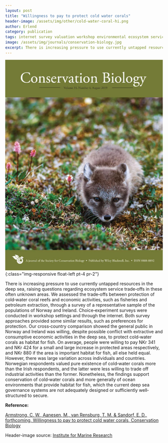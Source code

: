 ```yaml
---
layout: post
title: "Willingness to pay to protect cold water corals"
header-image: /assets/img/other/cold-water-coral-hi.png
author: Erlend
category: publication
tags: internet survey valuation workshop environmental ecosystem services cold water coral consequentiality
image: /assets/img/journals/conservation-biology.jpg
excerpt: There is increasing pressure to use currently untapped resources in the deep sea, raising questions regarding ecosystem service trade‐offs in these often unknown areas.
---
```


![Conservation Biology](/assets/img/journals/conservation-biology.jpg){:class="img-responsive float-left pt-4 pr-2"}

There is increasing pressure to use currently untapped resources in the deep sea, raising questions regarding ecosystem service trade‐offs in these often unknown areas. We assessed the trade‐offs between protection of cold‐water coral reefs and economic activities, such as fisheries and petroleum extraction, through a survey of a representative sample of the populations of Norway and Ireland. Choice‐experiment surveys were conducted in workshop settings and through the internet. Both survey approaches provided some similar results, such as preferences for protection. Our cross‐country comparison showed the general public in Norway and Ireland was willing, despite possible conflict with extractive and consumptive economic activities in the deep sea, to protect cold‐water corals as habitat for fish. On average, people were willing to pay NKr 341 and NKr 424 for a small and large increase in protected areas respectively, and NKr 880 if the area is important habitat for fish, all else held equal. However, there was large variation across individuals and countries. Norwegian respondents valued pure existence of cold‐water corals more than the Irish respondents, and the latter were less willing to trade off industrial activities than the former. Nonetheless, the findings support conservation of cold‐water corals and more generally of ocean environments that provide habitat for fish, which the current deep sea governance systems are not adequately designed or sufficiently well‐structured to secure.

**Reference:**

[Armstrong, C. W., Aanesen, M., van Rensburg, T. M. & Sandorf, E. D., forthcoming, Willingness to pay to protect cold water corals, Conservation Biology ](https://conbio.onlinelibrary.wiley.com/doi/full/10.1111/cobi.13380)

Header-image source: [Institute for Marine Research](https://www.hi.no/hi/temasider/hav-og-kyst/norske-korallrev)

